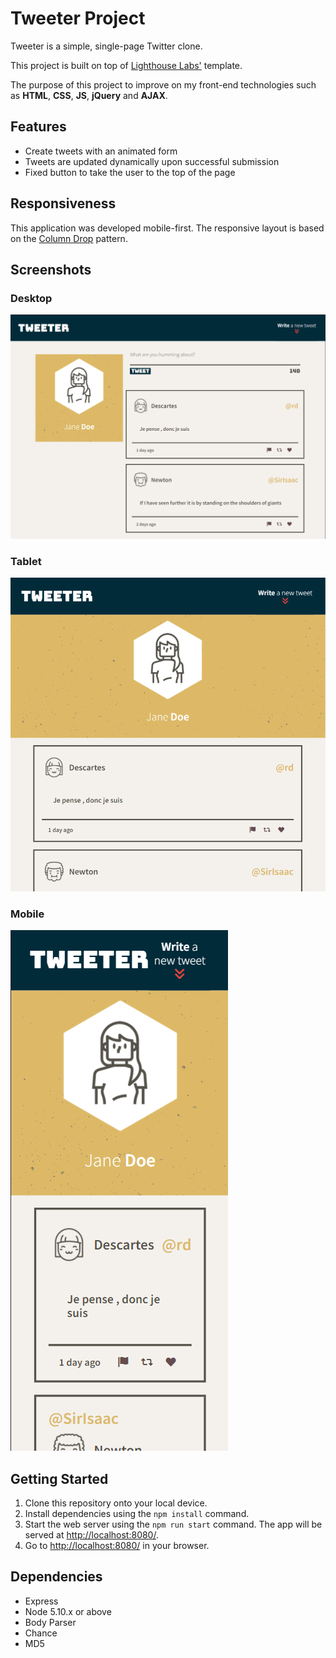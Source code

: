 # Tweeter Project

Tweeter is a simple, single-page Twitter clone.

This project is built on top of [Lighthouse Labs']() template. 

The purpose of this project to improve on my front-end technologies such as **HTML**, **CSS**, **JS**, **jQuery** and **AJAX**.

## Features
- Create tweets with an animated form
- Tweets are updated dynamically upon successful submission
- Fixed button to take the user to the top of the page

## Responsiveness

This application was developed mobile-first. The responsive layout is based on the [Column Drop](https://developers.google.com/web/fundamentals/design-and-ux/responsive/patterns#column_drop) pattern.

## Screenshots 
### Desktop
![Large Desktop View](./docs/tweeter-desktop.png)
### Tablet
![Tablet View](./docs/tweeter-tablet.png)
### Mobile
![Mobile View](./docs/tweeter-mobile.png)

## Getting Started

1. Clone this repository onto your local device.
2. Install dependencies using the `npm install` command.
3. Start the web server using the `npm run start` command. The app will be served at <http://localhost:8080/>.
4. Go to <http://localhost:8080/> in your browser.

## Dependencies

- Express
- Node 5.10.x or above
- Body Parser
- Chance
- MD5